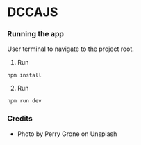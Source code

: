 # DCCAJS

### Running the app

User terminal to navigate to the project root.

1. Run

```
npm install
```

2. Run

```
npm run dev
```

### Credits

- Photo by Perry Grone on Unsplash
